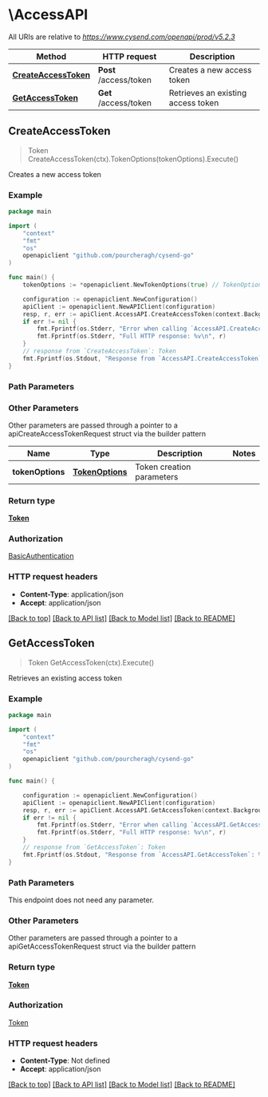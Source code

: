 # \AccessAPI

All URIs are relative to *https://www.cysend.com/openapi/prod/v5.2.3*

Method | HTTP request | Description
------------- | ------------- | -------------
[**CreateAccessToken**](AccessAPI.md#CreateAccessToken) | **Post** /access/token | Creates a new access token
[**GetAccessToken**](AccessAPI.md#GetAccessToken) | **Get** /access/token | Retrieves an existing access token



## CreateAccessToken

> Token CreateAccessToken(ctx).TokenOptions(tokenOptions).Execute()

Creates a new access token



### Example

```go
package main

import (
	"context"
	"fmt"
	"os"
	openapiclient "github.com/pourcheragh/cysend-go"
)

func main() {
	tokenOptions := *openapiclient.NewTokenOptions(true) // TokenOptions | Token creation parameters

	configuration := openapiclient.NewConfiguration()
	apiClient := openapiclient.NewAPIClient(configuration)
	resp, r, err := apiClient.AccessAPI.CreateAccessToken(context.Background()).TokenOptions(tokenOptions).Execute()
	if err != nil {
		fmt.Fprintf(os.Stderr, "Error when calling `AccessAPI.CreateAccessToken``: %v\n", err)
		fmt.Fprintf(os.Stderr, "Full HTTP response: %v\n", r)
	}
	// response from `CreateAccessToken`: Token
	fmt.Fprintf(os.Stdout, "Response from `AccessAPI.CreateAccessToken`: %v\n", resp)
}
```

### Path Parameters



### Other Parameters

Other parameters are passed through a pointer to a apiCreateAccessTokenRequest struct via the builder pattern


Name | Type | Description  | Notes
------------- | ------------- | ------------- | -------------
 **tokenOptions** | [**TokenOptions**](TokenOptions.md) | Token creation parameters | 

### Return type

[**Token**](Token.md)

### Authorization

[BasicAuthentication](../README.md#BasicAuthentication)

### HTTP request headers

- **Content-Type**: application/json
- **Accept**: application/json

[[Back to top]](#) [[Back to API list]](../README.md#documentation-for-api-endpoints)
[[Back to Model list]](../README.md#documentation-for-models)
[[Back to README]](../README.md)


## GetAccessToken

> Token GetAccessToken(ctx).Execute()

Retrieves an existing access token



### Example

```go
package main

import (
	"context"
	"fmt"
	"os"
	openapiclient "github.com/pourcheragh/cysend-go"
)

func main() {

	configuration := openapiclient.NewConfiguration()
	apiClient := openapiclient.NewAPIClient(configuration)
	resp, r, err := apiClient.AccessAPI.GetAccessToken(context.Background()).Execute()
	if err != nil {
		fmt.Fprintf(os.Stderr, "Error when calling `AccessAPI.GetAccessToken``: %v\n", err)
		fmt.Fprintf(os.Stderr, "Full HTTP response: %v\n", r)
	}
	// response from `GetAccessToken`: Token
	fmt.Fprintf(os.Stdout, "Response from `AccessAPI.GetAccessToken`: %v\n", resp)
}
```

### Path Parameters

This endpoint does not need any parameter.

### Other Parameters

Other parameters are passed through a pointer to a apiGetAccessTokenRequest struct via the builder pattern


### Return type

[**Token**](Token.md)

### Authorization

[Token](../README.md#Token)

### HTTP request headers

- **Content-Type**: Not defined
- **Accept**: application/json

[[Back to top]](#) [[Back to API list]](../README.md#documentation-for-api-endpoints)
[[Back to Model list]](../README.md#documentation-for-models)
[[Back to README]](../README.md)

